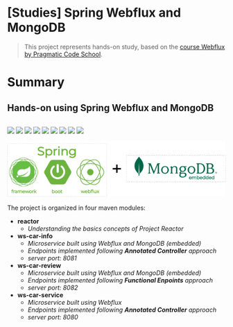 # [Studies] Spring Webflux and MongoDB

> This project represents hands-on study, based on the [course Webflux  by Pragmatic Code School](https://www.udemy.com/course/build-reactive-restful-apis-using-spring-boot-webflux).

# Summary

## **Hands-on using Spring Webflux and MongoDB**

<p style="float:left">
    <img src="https://img.shields.io/badge/Java%2016-ED8B00?style=plastic&logo=java&logoColor=white" /> 
    <img src="https://img.shields.io/badge/Spring-6DB33F?style=plastic&logo=spring&logoColor=white" />
    <img src="https://img.shields.io/badge/Spring%20Boot-6DB33F?style=plastic&logo=spring-boot&logoColor=white" />
    <img src="https://img.shields.io/badge/Spring%20Webflux-6DB33F?style=plastic&logo=Create%20React%20App&logoColor=white" />
    <img src="https://img.shields.io/badge/MongoDB-006849?style=plastic&logo=mongodb&logoColor=white" />
    <img src="https://img.shields.io/badge/Apache%20Maven-C71A36?style=plastic&logo=Apache%20Maven&logoColor=white" />
    <img src="https://img.shields.io/badge/JUnit5-dc524a?style=plastic&logo=JUnit5&logoColor=white" />
    <img src="https://img.shields.io/badge/Wiremock-0face8?style=plastic" />
    <img src="https://img.shields.io/badge/modelmapper-284265?style=plastic" />
</p>

![tech-stack](/docs/assets/images/stack.png)

The project is organized in four maven modules:
* **reactor**
    - *Understanding the basics concepts of Project Reactor*
* **ws-car-info**
    - *Microservice built using Webflux and MongoDB (embedded)*
    - *Endpoints implemented following **Annotated Controller** approach*
    - *server port: 8081* 
* **ws-car-review**
    - *Microservice built using Webflux and MongoDB (embedded)*
    - *Endpoints implemented following **Functional Enpoints** approach*
    - *server port: 8082*     
* **ws-car-service**
    - *Microservice built using Webflux*
    - *Endpoints implemented following **Annotated Controller** approach*
    - *server port: 8080*     


